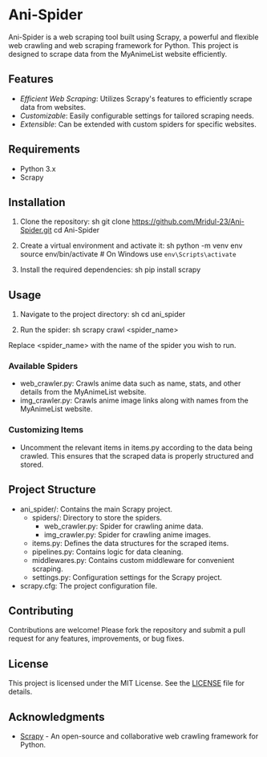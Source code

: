 # Ani-Spider

Ani-Spider is a web scraping tool built using Scrapy, a powerful and flexible web crawling and web scraping framework for Python. This project is designed to scrape data from the MyAnimeList website efficiently.

## Features

- *Efficient Web Scraping*: Utilizes Scrapy's features to efficiently scrape data from websites.
- *Customizable*: Easily configurable settings for tailored scraping needs.
- *Extensible*: Can be extended with custom spiders for specific websites.

## Requirements

- Python 3.x
- Scrapy

## Installation

1. Clone the repository:
    sh
    git clone https://github.com/Mridul-23/Ani-Spider.git
    cd Ani-Spider
    

2. Create a virtual environment and activate it:
    sh
    python -m venv env
    source env/bin/activate  # On Windows use `env\Scripts\activate`
    

3. Install the required dependencies:
    sh
    pip install scrapy
    

## Usage

1. Navigate to the project directory:
    sh
    cd ani_spider
    

2. Run the spider:
    sh
    scrapy crawl <spider_name>
    

Replace <spider_name> with the name of the spider you wish to run.

### Available Spiders

- web_crawler.py: Crawls anime data such as name, stats, and other details from the MyAnimeList website.
- img_crawler.py: Crawls anime image links along with names from the MyAnimeList website.

### Customizing Items

- Uncomment the relevant items in items.py according to the data being crawled. This ensures that the scraped data is properly structured and stored.

## Project Structure

- ani_spider/: Contains the main Scrapy project.
  - spiders/: Directory to store the spiders.
    - web_crawler.py: Spider for crawling anime data.
    - img_crawler.py: Spider for crawling anime images.
  - items.py: Defines the data structures for the scraped items.
  - pipelines.py: Contains logic for data cleaning.
  - middlewares.py: Contains custom middleware for convenient scraping.
  - settings.py: Configuration settings for the Scrapy project.
- scrapy.cfg: The project configuration file.

## Contributing

Contributions are welcome! Please fork the repository and submit a pull request for any features, improvements, or bug fixes.

## License

This project is licensed under the MIT License. See the [LICENSE](LICENSE) file for details.

## Acknowledgments

- [Scrapy](https://scrapy.org/) - An open-source and collaborative web crawling framework for Python.
